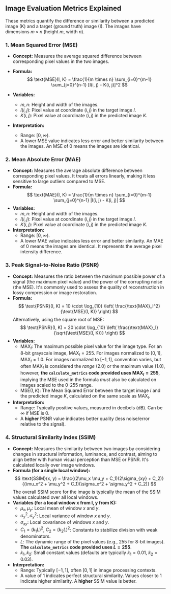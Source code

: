 ## Image Evaluation Metrics Explained

These metrics quantify the difference or similarity between a predicted image (K) and a target (ground truth) image (I). The images have dimensions $m \times n$ (height $m$, width $n$).

### 1. Mean Squared Error (MSE)

*   **Concept:** Measures the average squared difference between corresponding pixel values in the two images.
*   **Formula:**
    $$
    \text{MSE}(I, K) = \frac{1}{m \times n} \sum_{i=0}^{m-1} \sum_{j=0}^{n-1} [I(i, j) - K(i, j)]^2
    $$
    
*   **Variables:**
    *   $m, n$: Height and width of the images.
    *   $I(i, j)$: Pixel value at coordinate $(i, j)$ in the target image $I$.
    *   $K(i, j)$: Pixel value at coordinate $(i, j)$ in the predicted image $K$.
*   **Interpretation:**
    *   Range: $[0, \infty)$.
    *   A lower MSE value indicates less error and better similarity between the images. An MSE of 0 means the images are identical.

### 2. Mean Absolute Error (MAE)

*   **Concept:** Measures the average absolute difference between corresponding pixel values. It treats all errors linearly, making it less sensitive to large outliers compared to MSE.
*   **Formula:**
    $$
    \text{MAE}(I, K) = \frac{1}{m \times n} \sum_{i=0}^{m-1} \sum_{j=0}^{n-1} |I(i, j) - K(i, j)|
    $$
*   **Variables:**
    *   $m, n$: Height and width of the images.
    *   $I(i, j)$: Pixel value at coordinate $(i, j)$ in the target image $I$.
    *   $K(i, j)$: Pixel value at coordinate $(i, j)$ in the predicted image $K$.
*   **Interpretation:**
    *   Range: $[0, \infty)$.
    *   A lower MAE value indicates less error and better similarity. An MAE of 0 means the images are identical. It represents the average pixel intensity difference.

### 3. Peak Signal-to-Noise Ratio (PSNR)

*   **Concept:** Measures the ratio between the maximum possible power of a signal (the maximum pixel value) and the power of the corrupting noise (the MSE). It's commonly used to assess the quality of reconstruction in lossy compression or image restoration.
*   **Formula:**
    $$
    \text{PSNR}(I, K) = 10 \cdot \log_{10} \left( \frac{\text{MAX}_I^2}{\text{MSE}(I, K)} \right)
    $$
    Alternatively, using the square root of MSE:
    $$
    \text{PSNR}(I, K) = 20 \cdot \log_{10} \left( \frac{\text{MAX}_I}{\sqrt{\text{MSE}(I, K)}} \right)
    $$
*   **Variables:**
    *   $\text{MAX}_I$: The maximum possible pixel value for the image type. For an 8-bit grayscale image, $\text{MAX}_I = 255$. For images normalized to $[0, 1]$, $\text{MAX}_I = 1.0$. For images normalized to $[-1, 1]$, convention varies, but often $\text{MAX}_I$ is considered the *range* (2.0) or the maximum value (1.0), however, **the `calculate_metrics` code provided uses $\text{MAX}_I=255$**, implying the MSE used in the formula *must* also be calculated on images scaled to the 0-255 range.
    *   $\text{MSE}(I, K)$: The Mean Squared Error between the target image $I$ and the predicted image $K$, calculated on the same scale as $\text{MAX}_I$.
*   **Interpretation:**
    *   Range: Typically positive values, measured in decibels (dB). Can be $\infty$ if MSE is 0.
    *   A **higher** PSNR value indicates better quality (less noise/error relative to the signal).

### 4. Structural Similarity Index (SSIM)

*   **Concept:** Measures the similarity between two images by considering changes in structural information, luminance, and contrast, aiming to align better with human visual perception than MSE or PSNR. It's calculated locally over image windows.
*   **Formula (for a single local window):**
    $$
    \text{SSIM}(x, y) = \frac{(2\mu_x \mu_y + C_1)(2\sigma_{xy} + C_2)}{(\mu_x^2 + \mu_y^2 + C_1)(\sigma_x^2 + \sigma_y^2 + C_2)}
    $$
    The overall SSIM score for the image is typically the mean of the SSIM values calculated over all local windows.
*   **Variables (for a local window x from I, y from K):**
    *   $\mu_x, \mu_y$: Local mean of window $x$ and $y$.
    *   $\sigma_x^2, \sigma_y^2$: Local variance of window $x$ and $y$.
    *   $\sigma_{xy}$: Local covariance of windows $x$ and $y$.
    *   $C_1 = (k_1 L)^2$, $C_2 = (k_2 L)^2$: Constants to stabilize division with weak denominators.
    *   $L$: The dynamic range of the pixel values (e.g., 255 for 8-bit images). **The `calculate_metrics` code provided uses $L=255$**.
    *   $k_1, k_2$: Small constant values (defaults are typically $k_1=0.01$, $k_2=0.03$).
*   **Interpretation:**
    *   Range: Typically $[-1, 1]$, often $[0, 1]$ in image processing contexts.
    *   A value of 1 indicates perfect structural similarity. Values closer to 1 indicate higher similarity. A **higher** SSIM value is better.

---
